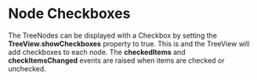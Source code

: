 Node Checkboxes
===============

The TreeNodes can be displayed with a Checkbox by setting the  **TreeView.showCheckboxes** property to true. This is  and the TreeView will add checkboxes to each node. The **checkedItems** and **checkItemsChanged** events are raised when items are checked or unchecked.